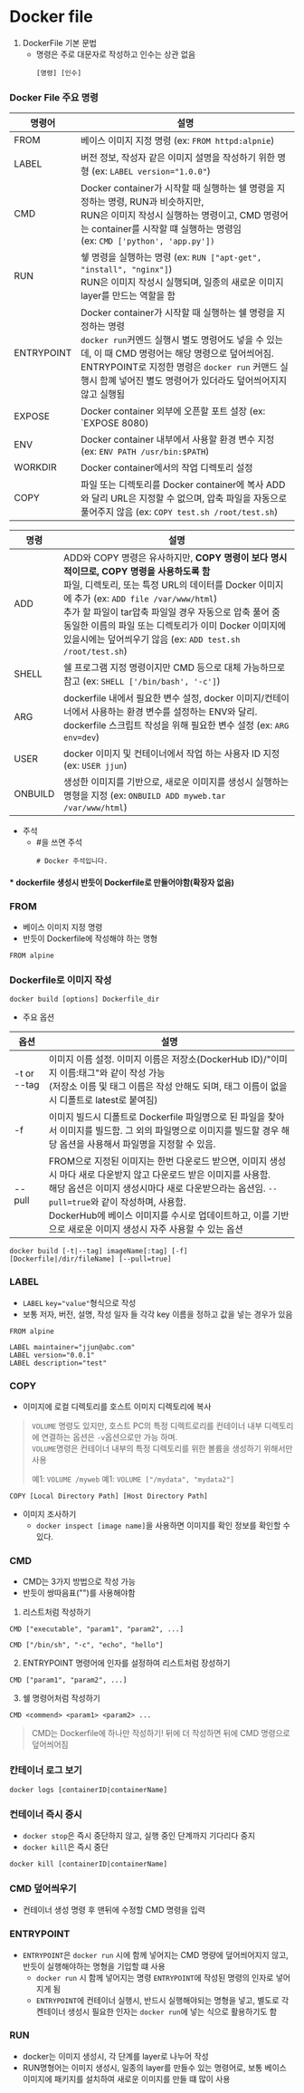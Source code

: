 # Docker file

1. DockerFile 기본 문법
    - 명령은 주로 대문자로 작성하고 인수는 상관 없음
         ```Docker
         [명령] [인수]
         ```

### Docker File 주요 명령

| 명령어        | 설명                                                                                                                                                                                                |
|------------|---------------------------------------------------------------------------------------------------------------------------------------------------------------------------------------------------|
| FROM       | 베이스 이미지 지정 명령 (ex: `FROM httpd:alpnie`)                                                                                                                                                           |
| LABEL      | 버전 정보, 작성자 같은 이미지 설명을 작성하기 위한 명형 (ex: `LABEL version="1.0.0"`)                                                                                                                                    |
| CMD        | Docker container가 시작할 때 실행하는 쉘 명령을 지정하는 명령, RUN과 비슷하지만,</br> RUN은 이미지 작성시 실행하는 명령이고, CMD 명령어는 container를 시작할 떄 실행하는 명령임</br> (ex: `CMD ['python', 'app.py'])`                                     |
| RUN        | 쉫 명령을 실행하는 명령 (ex: `RUN ["apt-get", "install", "nginx"]`) </br> RUN은 이미지 작성시 실행되며, 일종의 새로운 이미지 layer를 만드는 역할을 함                                                                                   |
| ENTRYPOINT | Docker container가 시작할 때 실행하는 쉘 명령을 지정하는 명령</br> `docker run`커멘드 실행시 별도 명령어도 넣을 수 있는데, 이 때 CMD 명령어는 해당 명령으로 덮어씌어짐.</br> ENTRYPOINT로 지정한 명령은 `docker run` 커맨드 실행시 함꼐 넣어진 별도 명령어가 있더라도 덮어씌어지지 않고 실행됨 |
| EXPOSE     | Docker container 외부에 오픈할 포트 설장 (ex: `EXPOSE 8080)                                                                                                                                                 |
| ENV        | Docker container 내부에서 사용할 환경 변수 지정 (ex: `ENV PATH /usr/bin:$PATH`)                                                                                                                                |
| WORKDIR    | Docker container에서의 작업 디렉토리 설정                                                                                                                                                                    |
| COPY       | 파일 또는 디렉토리를 Docker container에 복사 ADD 와 달리 URL은 지정할 수 없으며, 압축 파일을 자동으로 풀어주지 않음 (ex: `COPY test.sh /root/test.sh`)                                                                                  |

| 명령      | 설명                                                                                                                                                                                                                                                                             |
|---------|--------------------------------------------------------------------------------------------------------------------------------------------------------------------------------------------------------------------------------------------------------------------------------|
| ADD     | ADD와 COPY 명령은 유사하지만, <b>COPY 명령이 보다 명시적이므로, COPY 명령을 사용하도록 함</b></br> 파일, 디렉토리, 또는 특정 URL의 데이터를 Docker 이미지에 추가 (ex: `ADD file /var/www/html`)</br> 추가 할 파일이 tar압축 파일일 경우 자동으로 압축 풀어 줌</br> 동일한 이름의 파일 또는 디렉토리가 이미 Docker 이미지에 있을시에는 덮어씌우기 않음 (ex: `ADD test.sh /root/test.sh`) |
| SHELL   | 쉘 프로그램 지정 명령이지만 CMD 등으로 대체 가능하므로 참고 (ex: `SHELL ['/bin/bash', '-c']`)                                                                                                                                                                                                          |
| ARG     | dockerfile 내에서 필요한 변수 설정, docker 이미지/컨테이너에서 사용하는 환경 변수를 설정하는 ENV와 달리. dockerfile 스크립트 작성을 위해 필요한 변수 설정 (ex: `ARG env=dev`)                                                                                                                                                     |
| USER    | docker 이미지 및 컨테이너에서 작업 하는 사용자 ID 지정 (ex: `USER jjun`)                                                                                                                                                                                                                          |
| ONBUILD | 생성한 이미지를 기반으로, 새로운 이미지를 생성시 실행하는 명형을 지정 (ex: `ONBUILD ADD myweb.tar /var/www/html`)                                                                                                                                                                                            |

- 주석
    - #을 쓰면 주석
      ```Docker
      # Docker 주석입니다.
      ```

####  * dockerfile 생성시 반듯이 Dockerfile로 만들어야함(확장자 없음)

### FROM

- 베이스 이미지 지정 명령
- 반듯이 Dockerfile에 작성해야 하는 명형

```Docker
FROM alpine
```

### Dockerfile로 이미지 작성

```Docker
docker build [options] Dockerfile_dir
```

- 주요 옵션

| 옵션          | 설명                                                                                                                                                                                                             |
|-------------|----------------------------------------------------------------------------------------------------------------------------------------------------------------------------------------------------------------|
| -t or --tag | 이미지 이름 설정. 이미지 이름은 저장소(DockerHub ID)/"이미지 이름:태그"와 같이 작성 가능</br>(저장소 이름 및 태그 이름은 작성 안해도 되며, 태그 이름이 없을 시 디폴트로 latest로 붙여짐)                                                                                       |
| -f          | 이미지 빌드시 디폴트로 Dockerfile 파일명으로 된 파일을 찾아서 이미지를 빌드함. 그 외의 파일명으로 이미지를 빌드할 경우 해당 옵션을 사용해서 파일명을 지정할 수 있음.                                                                                                            |
| --pull      | FROM으로 지정된 이미지는 한번 다운로드 받으면, 이미지 생성시 마다 새로 다운받지 않고 다운로드 받은 이미지를 사용함.</br> 해당 옵션은 이미지 생성시마다 새로 다운받으라는 옵션임. `--pull=true`와 같이 작성하며, 사용함.</br> DockerHub에 베이스 이미지를 수시로 업데이트하고, 이를 기반으로 새로운 이미지 생성시 자주 사용할 수 있는 옵션 |

```Docker
docker build [-t|--tag] imageName[:tag] [-f] [Dockerfile|/dir/fileName] [--pull=true]
```

### LABEL

- `LABEL` `key="value"`형식으로 작성
- 보통 저자, 버전, 설명, 작성 일자 들 각각 key 이름을 정하고 값을 넣는 경우가 있음
```Docker
FROM alpine

LABEL maintainer="jjun@abc.com"
LABEL version="0.0.1"
LABEL description="test"
```

### COPY
- 이미지에 로컬 디렉토리를 호스트 이미지 디렉토리에 복사
> `VOLUME` 명령도 있지만, 호스트 PC의 특정 디렉트로리를 컨테이너 내부 디렉토리에 연결하는 옵션은 `-v`옵션으로만 가능 하며.</br> `VOLUME`명령은 컨테이너 내부의 특정 디렉토리를 위한 볼륨을 생성하기 위해서만 사용
> 
> 예1: `VOLUME /myweb`
> 예1: `VOLUME ["/mydata", "mydata2"]`

```Docker
COPY [Local Directory Path] [Host Directory Path]
```
- 이미지 조사하기
  - `docker inspect [image name]`을 사용하면 이미지를 확인 정보를 확인할 수 있다.


### CMD
- CMD는 3가지 방법으로 작성 가능
- 반듯이 쌍따음표("")를 사용해야함

1. 리스트처럼 작성하기

````Docker
CMD ["executable", "param1", "param2", ...]

CMD ["/bin/sh", "-c", "echo", "hello"]
````
2. ENTRYPOINT 명령어에 인자를 설정하여 리스트처럼 장성하기

```Docker
CMD ["param1", "param2", ...]
```

3. 쉘 명령어처럼 작성하기

```Docker
CMD <commend> <param1> <param2> ...
```

> CMD는 Dockerfile에 하나만 작성하기! 뒤에 더 작성하면 뒤에 CMD 명령으로 덮어씌어짐

### 칸테이너 로그 보기

```Docker
docker logs [containerID|containerName]
```

### 컨테이너 즉시 증시
- `docker stop`은 즉시 중단하지 않고, 실행 중인 단계까지 기다리다 중지
- `docker kill`은 즉시 중단
```Docker 
docker kill [containerID|containerName]
```

### CMD 덮어씌우기
- 컨테이너 생성 명령 후 맨뒤에 수정할 CMD 명령을 입력

### ENTRYPOINT
- `ENTRYPOINT`은 `docker run` 시에 함께 넣어지는 CMD 명량에 덮어씌어지지 않고, 반듯이 실행해야하는 명형을 기입할 떄 사용
  - `docker run` 시 함께 넣어지는 명령 `ENTRYPOINT`에 작성된 명령의 인자로 넣어지게 됨
  - `ENTRYPOINT`에 컨테이너 실행시, 반드시 실행해야되는 명형을 넣고, 별도로 각 켄테이너 생성시 필요한 인자는 `docker run`에 넣는 식으로 활용하기도 함

### RUN
- docker는 이미지 생성시, 각 단계를 layer로 나누어 작성
- RUN명형어는 이미지 생성시, 일종의 layer를 만들수 있는 명령어로, 보통 베이스 이미지에 패키지를 설치하여 새로운 이미지를 만들 떄 많이 사용
